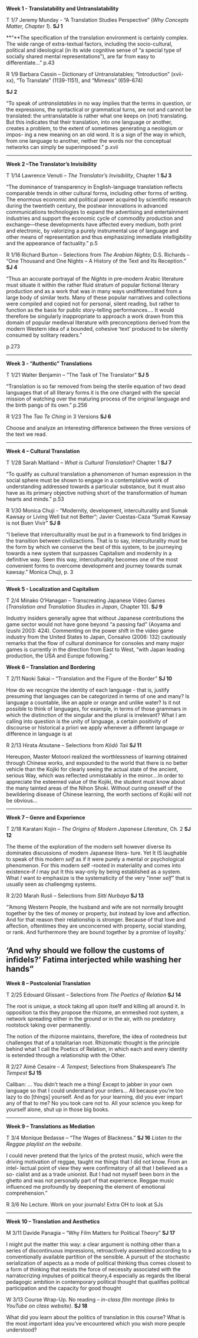**Week 1 - Translatability and Untranslatability**

T 1/7 Jeremy Munday - “A Translation Studies Perspective” (*Why Concepts
Matter, Chapter 1*). **SJ 1**

**“**The specification of the translation environment is certainly
complex. The wide range of extra-textual factors, including the
socio-cultural, political and ideological (in its wide cognitive sense
of “a special type of socially shared mental representations”), are far
from easy to differentiate…” p.43

R 1/9 Barbara Cassin – Dictionary of Untranslatables; “Introduction”
(xvii-xx), “To Translate” (1139-1151), and “Mimesis” (659-674)

**SJ 2**

“To speak of *untranslatables* in no way implies that the terms in question, or the expressions, the syntactical or grammatical turns, are not and cannot be translated: the untranslatable is rather what one keeps on (not) translating. But this indicates that their translation, into one language or another, creates a problem, to the extent of sometimes generating a neologism or impos- ing a new meaning on an old word. It is a sign of the way in which, from one language to another, neither the words nor the conceptual networks can simply be superimposed.” p.xvii

---

**Week 2 –The Translator’s Invisibility**

T 1/14 Lawrence Venuti – *The Translator’s Invisibility*, Chapter 1 **SJ
3**

“The dominance of transparency in English-language translation reflects
comparable trends in other cultural forms, including other forms of
writing. The enormous economic and political power acquired by
scientific research during the twentieth century, the postwar
innovations in advanced communications technologies to expand the
advertising and entertainment industries and support the economic cycle
of commodity production and exchange—these developments have affected
every medium, both print and electronic, by valorizing a purely
instrumental use of language and other means of representation and thus
emphasizing immediate intelligibility and the appearance of factuality.”
p.5

R 1/16 Richard Burton – Selections from *The Arabian Nights*; D.S. Richards – “One Thousand and One Nights – A History of the Text and Its Reception.” **SJ 4**

“Thus an accurate portrayal of the *Nights* in pre-modern Arabic literature must situate it within the rather fluid stratum of popular fictional literary production and as a work that was in many ways undifferentiated from a large body of similar texts. Many of these popular narratives and collections were compiled and copied not for personal, silent reading, but rather to function as the basis for public story-telling performances…. It would therefore be singularly inappropriate to approach a work drawn from this domain of popular medieval literature with preconceptions derived from the modern Western idea of a bounded, cohesive ‘text’ produced to be silently consumed by solitary readers.”

p.273

---

**Week 3 - “Authentic” Translations**

T 1/21 Walter Benjamin – “The Task of The Translator” **SJ 5**

“Translation is so far removed from being the sterile equation of two
dead languages that of all literary forms it is the one charged with the
special mission of watching over the maturing process of the original
language and the birth pangs of its own.” p.256

R 1/23 The *Tao Te Ching* in 3 Versions **SJ 6**

Choose and analyze an interesting difference between the three versions
of the text we read.

---

**Week 4 – Cultural Translation**

T 1/28 Sarah Maitland – *What is Cultural Translation*? Chapter 1 **SJ 7**

“To qualify as cultural translation a phenomenon of human expression in
the social sphere must be shown to engage in a contemplative work of
understanding addressed towards a particular substance, but it must also
have as its primary objective nothing short of the transformation of
human hearts and minds.” p.53

R 1/30 Monica Chuji - “Modernity, development, interculturality and
Sumak Kawsay or Living Well but not Better”; Javier Cuestas-Caza “Sumak
Kawsay is not Buen Vivir” **SJ 8**

“I believe that interculturality must be put in a framework to find
bridges in the transition between civilizactions. That is to say,
interculturality must be the form by which we conserve the best of this
system, to be journeying towards a new system that surpasses Capitalism
and modernity in a definitive way. Seen this way, interculturality
becomes one of the most convenient forms to overcome development and
journey towards sumak kawsay.” Monica Chuji, p. 3

---

**Week 5 - Localization and Capitalism**

T 2/4 Minako O’Hanagan – Transcreating Japanese Video Games
(*Translation and Translation Studies in Japan*, Chapter 10). **SJ 9**

Industry insiders generally agree that without Japanese contributions
the game sector would not have gone beyond “a passing fad” (Aoyama and
Izushi 2003: 424). Commenting on the power shift in the video game
industry from the United States to Japan, Consalvo (2006: 132)
cautiously remarks that the flow of cultural dominance for consoles and
many major games is currently in the direction from East to West, “with
Japan leading production, the USA and Europe following.”

**Week 6 – Translation and Bordering**

T 2/11 Naoki Sakai – “Translation and the Figure of the Border” **SJ 10**

How do we recognize the identity of each language - that is, justify
presuming that languages can be categorized in terms of one and many? Is
language a countable, like an apple or orange and unlike water? Is it
not possible to think of languages, for example, in terms of those
grammars in which the distinction of the singular and the plural is
irrelevant? What I am calling into question is the unity of language, a
certain positivity of discourse or historical a priori we apply whenever
a different language or difference in language is at

R 2/13 Hirata Atsutane – Selections from *Kōdō Taii* **SJ 11**

Hereupon, Master Motoori realized the worthlessness of learning obtained
through Chinese works, and expounded to the world that there is no
better vehicle than the Kojiki for clearly seeing the actual state of
the ancient, serious Way, which was reflected unmistakably in the
mirror….In order to appreciate the esteemed value of the Kojiki, the
student must know about the many tainted areas of the Nihon Shoki.
Without curing oneself of the bewildering disease of Chinese learning,
the worth sections of Kojiki will not be obvious…

---
**Week 7 – Genre and Experience**

T 2/18 Karatani Kojin – *The Origins of Modern Japanese Literature*, Ch.
2 **SJ 12**

The theme of the exploration of the modern selt however diverse its
dominates discussions of modern Japanese litera- ture. Yet It IS
laughable to speak of this modern *self* as if it were purely a mental
or psychological phenomenon. For this modern self -rooted in materiality
and comes into existence-if *I* may put It this way-only by being
established as a system. What *I* want *to* emphasize is the
systematicity of the very "inner *self"* that is usually seen as
challengmg systems.

R 2/20 Marah Rusli – Selections from *Sitti Nurbaya* **SJ 13**

“’Among Western People, the husband and wife are not normally brought
together by the ties of money or property, but instead by love and
affection. And for that reason their relationship is stronger. Because
of that love and affection, oftentimes they are unconcerned with
property, social standing, or rank. And furthermore they are bound
together by a promise of loyalty.’

‘And why should we follow the customs of infidels?’ Fatima interjected
while washing her hands”
---

**Week 8 – Postcolonial Translation**

T 2/25 Edouard Glissant – Selections from *The Poetics of Relation* **SJ 14**

The root is unique, a stock taking aIl upon itse1f and killing aIl
around it. In opposition ta this they propose the rhizome, an enmeshed
root system, a network spreading either in the ground or in the air,
with no predatory rootstock taking over permanently.

The notion of the rhizorne maintains, therefore, the idea of rootedness
but challenges that of a totalitarian root. Rhizomatic thought is the
principle behind what 1 calI the Poetics of Relation, in which each and
every identity is extended through a relationship with the Other.

R 2/27 Aimè Cesaire – *A Tempest*; Selections from Shakespeare’s *The
Tempest* **SJ 15**

Caliban: … You didn’t teach me a thing! Except to jabber in your own
language so that I could understand your orders… All because you’re too
lazy to do \[things\] yourself. And as for your learning, did you ever
impart any of that to me? No you took care not to. All your science you
keep for yourself alone, shut up in those big books.

---

**Week 9 – Translations as Mediation**

T 3/4 Monique Bedasse – “The Wages of Blackness.” **SJ 16** *Listen to
the Reggae playlist on the website*.

I could never pretend that the lyrics of the protest music, which were
the driving motivation of reggae, taught me things that I did not know.
From an intel- lectual point of view they were confirmatory of all that
I believed as a so- cialist and as a trade unionist. But I had not
myself been born in the ghetto and was not personally part of that
experience. Reggae music influenced me profoundly by deepening the
element of emotional comprehension.”

R 3/6 No Lecture. Work on your journals! Extra OH to look at SJs

---

**Week 10 – Translation and Aesthetics**

M 3/11 Davide Panagia – “Why Film Matters for Political Theory” **SJ 17**

I might put the matter this way: a clear argument is nothing other than
a series of discontinuous impressions, retroactively assembled according
to a conventionally available partition of the sensible. A pursuit of
the stochastic serialization of aspects as a mode of political thinking
thus comes closest to a form of thinking that resists the force of
necessity associated with the narratocrizing impulses of political
theory,4 especially as regards the liberal pedagogic ambition in
contemporary political thought that qualifies political participation
and the capacity for good thought

W 3/13 Course Wrap-Up. No reading *– in-class film montage (links to
YouTube on class website)*. **SJ 18**

What did you learn about the politics of translation in this course?
What is the most important idea you’ve encountered which you wish more
people understood?

